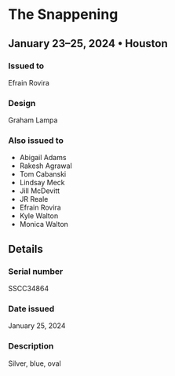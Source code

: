 # The Snappening

## January 23–25, 2024 • Houston

### Issued to

Efrain Rovira

### Design

Graham Lampa

### Also issued to

* Abigail Adams
* Rakesh Agrawal
* Tom Cabanski
* Lindsay Meck
* Jill McDevitt
* JR Reale
* Efrain Rovira
* Kyle Walton
* Monica Walton
 
## Details

### Serial number

SSCC34864

### Date issued

January 25, 2024

### Description

Silver, blue, oval